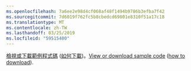 ```yaml
---
ms.openlocfilehash: 7a6ee2e98d4cf068af48f1494b9786b3efba7f42
ms.sourcegitcommit: 7d6019f762fc5b8cbedcd69801e8310f51a17c18
ms.translationtype: MT
ms.contentlocale: zh-TW
ms.lasthandoff: 03/25/2019
ms.locfileid: "59515400"
---
```

<span data-ttu-id="19aac-101">[檢視或下載範例程式碼](https://github.com/aspnet/Docs/tree/master/aspnetcore/tutorials/grpc/grpc-start/samples/GrpcStart) ([如何下載](xref:index#how-to-download-a-sample))。</span><span class="sxs-lookup"><span data-stu-id="19aac-101">[View or download sample code](https://github.com/aspnet/Docs/tree/master/aspnetcore/tutorials/grpc/grpc-start/samples/GrpcStart) ([how to download](xref:index#how-to-download-a-sample)).</span></span>
